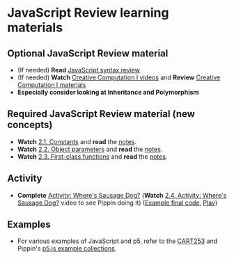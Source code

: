 # JavaScript Review learning materials

## Optional JavaScript Review material

- (If needed) **Read** [JavaScript syntax review](./syntax-review/javascript-syntax-review.md)
- (If needed) **Watch** [Creative Computation I videos](https://www.youtube.com/channel/UCgMMSLb6Zywjhk9JW6I00Aw) and **Review** [Creative Computation I materials](https://pippinbarr.com/cart253/course-information/schedule.html)
- **Especially consider looking at Inheritance and Polymorphism**

## Required JavaScript Review material (new concepts)

- **Watch** [2.1. Constants](https://youtu.be/s5ewBmui8BU) and **read** the [notes](.//constants.md).
- **Watch** [2.2. Object parameters](https://youtu.be/pwx6-NSm-F0) and **read** the [notes](.//object-parameters.md).
- **Watch** [2.3. First-class functions](https://youtu.be/44NrX7VlErM) and **read** the [notes](.//first-class-functions.md).

## Activity

- **Complete** [Activity: Where's Sausage Dog?](../../activities/wheres-sausage-dog.md) (**Watch** [2.4. Activity: Where's Sausage Dog?](https://youtu.be/r9ZCFCd4mjE) video to see Pippin doing it) ([Example final code](https://github.com/pippinbarr/cart263/tree/main/examples/p5js/wheres-sausage-dog), [Play](https://pippinbarr.com/cart263/examples/p5js/wheres-sausage-dog/))

## Examples

- For various examples of JavaScript and p5, refer to the [CART253](https://pippinbarr.com/cart253/examples/) and Pippin's [p5.js example collections](https://editor.p5js.org/pippinbarr/collections).
